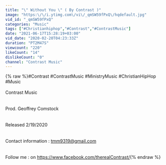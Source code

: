 ```yaml
---
title: "\" Without You \" ( By Contrast )"
image: "https:\/\/i.ytimg.com\/vi\/_qmSW59fPxQ\/hqdefault.jpg"
vid_id: "_qmSW59fPxQ"
categories: "Music"
tags: ["#Christianhiphop","#Contrast","#ContrastMusic"]
date: "2021-06-17T15:28:19+03:00"
vid_date: "2020-02-20T04:23:33Z"
duration: "PT2M47S"
viewcount: "220"
likeCount: "14"
dislikeCount: "0"
channel: "Contrast Music"
---
```

{% raw %}#Contrast #ContrastMusic #MinistryMusic #ChristianHipHop #Music <br /><br />Contrast Music<br /><br /><br />Prod. Geoffrey Comstock<br /><br /><br />Released 2/19/2020<br /><br /><br />Contact information : tmm9319@gmail.com<br /><br /><br />Follow me :  on <a rel="nofollow" target="blank" href="https://www.facebook.com/therealContrast/">https://www.facebook.com/therealContrast/</a>{% endraw %}
